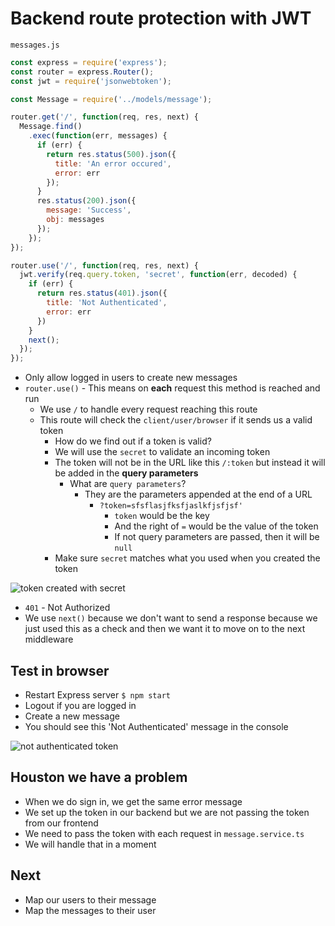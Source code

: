 # Backend route protection with JWT
`messages.js`

```js
const express = require('express');
const router = express.Router();
const jwt = require('jsonwebtoken');

const Message = require('../models/message');

router.get('/', function(req, res, next) {
  Message.find()
    .exec(function(err, messages) {
      if (err) {
        return res.status(500).json({
          title: 'An error occured',
          error: err
        });
      }
      res.status(200).json({
        message: 'Success',
        obj: messages
      });
    });
});

router.use('/', function(req, res, next) {
  jwt.verify(req.query.token, 'secret', function(err, decoded) {
    if (err) {
      return res.status(401).json({
        title: 'Not Authenticated',
        error: err
      })
    }
    next();
  });
});
```

* Only allow logged in users to create new messages
* `router.use()` - This means on **each** request this method is reached and run
    - We use `/` to handle every request reaching this route
    - This route will check the `client/user/browser` if it sends us a valid token
        + How do we find out if a token is valid?
        + We will use the `secret` to validate an incoming token
        + The token will not be in the URL like this `/:token` but instead it will be added in the **query parameters**
            * What are `query parameters`?
                - They are the parameters appended at the end of a URL
                    + `?token=sfsflasjfksfjaslkfjsfjsf'`
                        - `token` would be the key
                        - And the right of `=` would be the value of the token
                        - If not query parameters are passed, then it will be `null`
        + Make sure `secret` matches what you used when you created the token

![token created with secret](https://i.imgur.com/Jx2G1Tz.png)

* `401` - Not Authorized
* We use `next()` because we don't want to send a response because we just used this as a check and then we want it to move on to the next middleware

## Test in browser
* Restart Express server `$ npm start`
* Logout if you are logged in
* Create a new message
* You should see this 'Not Authenticated' message in the console

![not authenticated token](https://i.imgur.com/Z7ysstZ.png)

## Houston we have a problem
* When we do sign in, we get the same error message
* We set up the token in our backend but we are not passing the token from our frontend
* We need to pass the token with each request in `message.service.ts`
* We will handle that in a moment

## Next
* Map our users to their message
* Map the messages to their user


